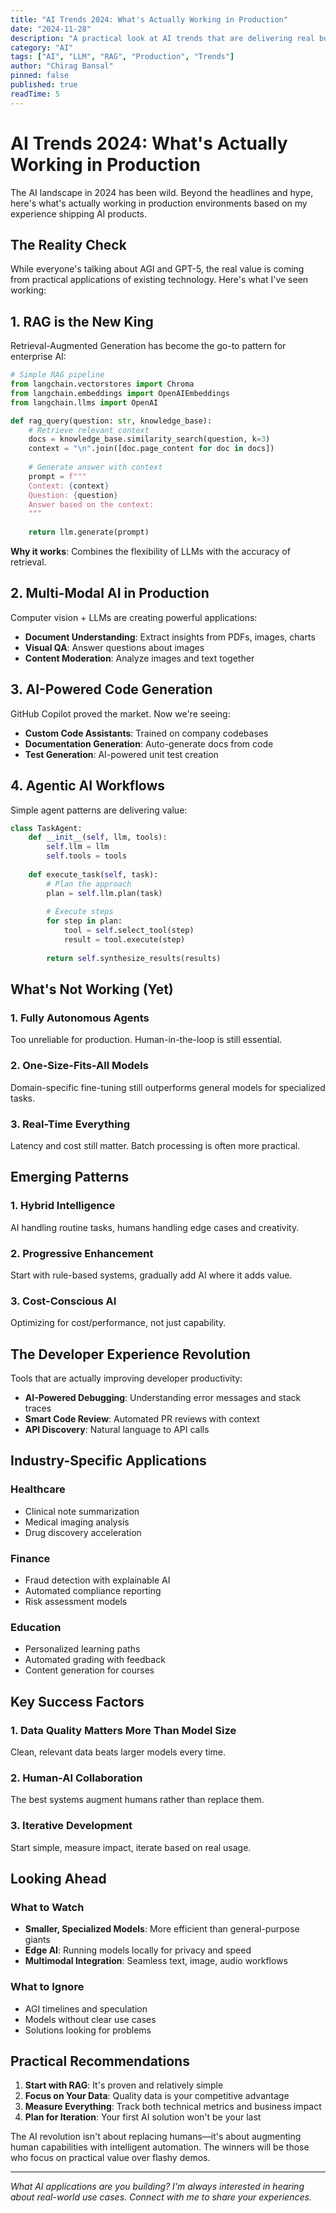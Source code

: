 ```yaml
---
title: "AI Trends 2024: What's Actually Working in Production"
date: "2024-11-28"
description: "A practical look at AI trends that are delivering real business value, beyond the hype."
category: "AI"
tags: ["AI", "LLM", "RAG", "Production", "Trends"]
author: "Chirag Bansal"
pinned: false
published: true
readTime: 5
---
```


# AI Trends 2024: What's Actually Working in Production

The AI landscape in 2024 has been wild. Beyond the headlines and hype, here's what's actually working in production environments based on my experience shipping AI products.

## The Reality Check

While everyone's talking about AGI and GPT-5, the real value is coming from practical applications of existing technology. Here's what I've seen working:

## 1. RAG is the New King

Retrieval-Augmented Generation has become the go-to pattern for enterprise AI:

```python
# Simple RAG pipeline
from langchain.vectorstores import Chroma
from langchain.embeddings import OpenAIEmbeddings
from langchain.llms import OpenAI

def rag_query(question: str, knowledge_base):
    # Retrieve relevant context
    docs = knowledge_base.similarity_search(question, k=3)
    context = "\n".join([doc.page_content for doc in docs])
    
    # Generate answer with context
    prompt = f"""
    Context: {context}
    Question: {question}
    Answer based on the context:
    """
    
    return llm.generate(prompt)
```

**Why it works**: Combines the flexibility of LLMs with the accuracy of retrieval.

## 2. Multi-Modal AI in Production

Computer vision + LLMs are creating powerful applications:

- **Document Understanding**: Extract insights from PDFs, images, charts
- **Visual QA**: Answer questions about images
- **Content Moderation**: Analyze images and text together

## 3. AI-Powered Code Generation

GitHub Copilot proved the market. Now we're seeing:

- **Custom Code Assistants**: Trained on company codebases
- **Documentation Generation**: Auto-generate docs from code
- **Test Generation**: AI-powered unit test creation

## 4. Agentic AI Workflows

Simple agent patterns are delivering value:

```python
class TaskAgent:
    def __init__(self, llm, tools):
        self.llm = llm
        self.tools = tools
    
    def execute_task(self, task):
        # Plan the approach
        plan = self.llm.plan(task)
        
        # Execute steps
        for step in plan:
            tool = self.select_tool(step)
            result = tool.execute(step)
            
        return self.synthesize_results(results)
```

## What's Not Working (Yet)

### 1. Fully Autonomous Agents
Too unreliable for production. Human-in-the-loop is still essential.

### 2. One-Size-Fits-All Models
Domain-specific fine-tuning still outperforms general models for specialized tasks.

### 3. Real-Time Everything
Latency and cost still matter. Batch processing is often more practical.

## Emerging Patterns

### 1. Hybrid Intelligence
AI handling routine tasks, humans handling edge cases and creativity.

### 2. Progressive Enhancement
Start with rule-based systems, gradually add AI where it adds value.

### 3. Cost-Conscious AI
Optimizing for cost/performance, not just capability.

## The Developer Experience Revolution

Tools that are actually improving developer productivity:

- **AI-Powered Debugging**: Understanding error messages and stack traces
- **Smart Code Review**: Automated PR reviews with context
- **API Discovery**: Natural language to API calls

## Industry-Specific Applications

### Healthcare
- Clinical note summarization
- Medical imaging analysis
- Drug discovery acceleration

### Finance
- Fraud detection with explainable AI
- Automated compliance reporting
- Risk assessment models

### Education
- Personalized learning paths
- Automated grading with feedback
- Content generation for courses

## Key Success Factors

### 1. Data Quality Matters More Than Model Size
Clean, relevant data beats larger models every time.

### 2. Human-AI Collaboration
The best systems augment humans rather than replace them.

### 3. Iterative Development
Start simple, measure impact, iterate based on real usage.

## Looking Ahead

### What to Watch
- **Smaller, Specialized Models**: More efficient than general-purpose giants
- **Edge AI**: Running models locally for privacy and speed
- **Multimodal Integration**: Seamless text, image, audio workflows

### What to Ignore
- AGI timelines and speculation
- Models without clear use cases
- Solutions looking for problems

## Practical Recommendations

1. **Start with RAG**: It's proven and relatively simple
2. **Focus on Your Data**: Quality data is your competitive advantage
3. **Measure Everything**: Track both technical metrics and business impact
4. **Plan for Iteration**: Your first AI solution won't be your last

The AI revolution isn't about replacing humans—it's about augmenting human capabilities with intelligent automation. The winners will be those who focus on practical value over flashy demos.

---

*What AI applications are you building? I'm always interested in hearing about real-world use cases. Connect with me to share your experiences.*